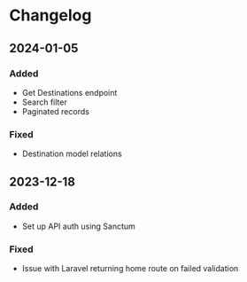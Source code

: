 # Changelog

## 2024-01-05

### Added

- Get Destinations endpoint
- Search filter
- Paginated records

### Fixed

- Destination model relations

## 2023-12-18

### Added

- Set up API auth using Sanctum

### Fixed

- Issue with Laravel returning home route on failed validation
